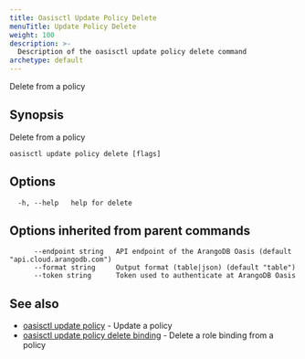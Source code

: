```yaml
---
title: Oasisctl Update Policy Delete
menuTitle: Update Policy Delete
weight: 100
description: >-
  Description of the oasisctl update policy delete command
archetype: default
---
```

Delete from a policy

## Synopsis

Delete from a policy

```
oasisctl update policy delete [flags]
```

## Options

```
  -h, --help   help for delete
```

## Options inherited from parent commands

```
      --endpoint string   API endpoint of the ArangoDB Oasis (default "api.cloud.arangodb.com")
      --format string     Output format (table|json) (default "table")
      --token string      Token used to authenticate at ArangoDB Oasis
```

## See also

* [oasisctl update policy](update-policy.md)	 - Update a policy
* [oasisctl update policy delete binding](update-policy-delete-binding.md)	 - Delete a role binding from a policy

